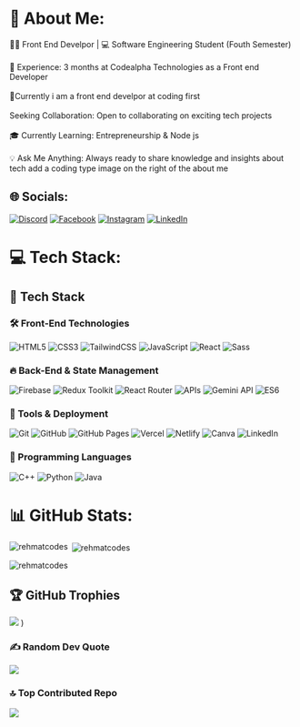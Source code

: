# 💫 About Me:

👨‍💻 Front End Develpor  | 💻 Software Engineering Student (Fouth Semester)<br><br>🔧 Experience: 3 months at Codealpha Technologies as a Front end Developer<br><br>🚀Currently i am a front end develpor at coding first <br> <br> Seeking Collaboration: Open to collaborating on exciting tech projects<br><br>🎓 Currently Learning: Entrepreneurship & Node js <br><br>💡 Ask Me Anything: Always ready to share knowledge and insights about tech    add a coding type image on the right of the about me 

## 🌐 Socials:
[![Discord](https://img.shields.io/badge/Discord-%237289DA.svg?logo=discord&logoColor=white)](https://app.slack.com/client/T07P45JTM24) [![Facebook](https://img.shields.io/badge/Facebook-%231877F2.svg?logo=Facebook&logoColor=white)](https://www.facebook.com/profile.php?id=61550099472882&mibextid=ZbWKwL) [![Instagram](https://img.shields.io/badge/Instagram-%23E4405F.svg?logo=Instagram&logoColor=white)](https://www.instagram.com/profile.php?id=61550099472882&mibextid=ZbWKwL) [![LinkedIn](https://img.shields.io/badge/LinkedIn-%230077B5.svg?logo=linkedin&logoColor=white)](linkedin.com/in/rehmatcodes) 

# 💻 Tech Stack:
## 🚀 Tech Stack  
### 🛠️ Front-End Technologies  
![HTML5](https://img.shields.io/badge/html5-%23E34F26.svg?style=for-the-badge&logo=html5&logoColor=white) ![CSS3](https://img.shields.io/badge/css3-%231572B6.svg?style=for-the-badge&logo=css3&logoColor=white) ![TailwindCSS](https://img.shields.io/badge/tailwindcss-%2338B2AC.svg?style=for-the-badge&logo=tailwind-css&logoColor=white) ![JavaScript](https://img.shields.io/badge/javascript-%23323330.svg?style=for-the-badge&logo=javascript&logoColor=%23F7DF1E) ![React](https://img.shields.io/badge/react-%2320232a.svg?style=for-the-badge&logo=react&logoColor=%2361DAFB) ![Sass](https://img.shields.io/badge/Sass-%23CC6699.svg?style=for-the-badge&logo=sass&logoColor=white)  

### 🔥 Back-End & State Management  
![Firebase](https://img.shields.io/badge/firebase-%23039BE5.svg?style=for-the-badge&logo=firebase) ![Redux Toolkit](https://img.shields.io/badge/redux%20toolkit-%23593d88.svg?style=for-the-badge&logo=redux&logoColor=white) ![React Router](https://img.shields.io/badge/React_Router-CA4245?style=for-the-badge&logo=react-router&logoColor=white) ![APIs](https://img.shields.io/badge/APIs-%23007ACC.svg?style=for-the-badge&logo=api&logoColor=white) ![Gemini API](https://img.shields.io/badge/Gemini%20API-%231572B6.svg?style=for-the-badge&logo=google&logoColor=white) ![ES6](https://img.shields.io/badge/ES6-%23F7DF1E.svg?style=for-the-badge&logo=javascript&logoColor=black)  

### 📌 Tools & Deployment  
![Git](https://img.shields.io/badge/git-%23F05033.svg?style=for-the-badge&logo=git&logoColor=white) ![GitHub](https://img.shields.io/badge/github-%23121011.svg?style=for-the-badge&logo=github&logoColor=white) ![GitHub Pages](https://img.shields.io/badge/github%20pages-121013?style=for-the-badge&logo=github&logoColor=white) ![Vercel](https://img.shields.io/badge/vercel-%23000000.svg?style=for-the-badge&logo=vercel&logoColor=white) ![Netlify](https://img.shields.io/badge/netlify-%23000000.svg?style=for-the-badge&logo=netlify&logoColor=#00C7B7) ![Canva](https://img.shields.io/badge/Canva-%2300C4CC.svg?style=for-the-badge&logo=Canva&logoColor=white) ![LinkedIn](https://img.shields.io/badge/LinkedIn-%230077B5.svg?style=for-the-badge&logo=linkedin&logoColor=white)  

### 🎯 Programming Languages  
![C++](https://img.shields.io/badge/C%2B%2B-%2300599C.svg?style=for-the-badge&logo=c%2B%2B&logoColor=white) ![Python](https://img.shields.io/badge/python-3670A0?style=for-the-badge&logo=python&logoColor=ffdd54) ![Java](https://img.shields.io/badge/java-%23ED8B00.svg?style=for-the-badge&logo=java&logoColor=white)  


# 📊 GitHub Stats:
<p><img align="left" src="https://github-readme-stats.vercel.app/api/top-langs/?username=rehmatcodes&theme=dark&hide_border=false&include_all_commits=true&count_private=true&layout=compact" alt="rehmatcodes" /></p>

<p>&nbsp;<img align="center" src="https://github-readme-stats.vercel.app/api?username=rehmatcodes&theme=dark&hide_border=false&include_all_commits=true&count_private=true" alt="rehmatcodes" /></p>

<p><img align="center" src="https://github-readme-streak-stats.herokuapp.com/?user=rehmatcodes&theme=dark&hide_border=false" alt="rehmatcodes" /></p>


## 🏆 GitHub Trophies
![](https://github-profile-trophy.vercel.app/?username=rehmatcodes&theme=dark&no-frame=false&no-bg=true&margin-w=4)
)

### ✍️ Random Dev Quote
![](https://quotes-github-readme.vercel.app/api?type=horizontal&theme=radical)

### 🔝 Top Contributed Repo
![](https://github-contributor-stats.vercel.app/api?username=rehmatcodes&limit=5&theme=dark&combine_all_yearly_contributions=true)



<!-- Proudly created with GPRM ( https://gprm.itsvg.in ) -->
